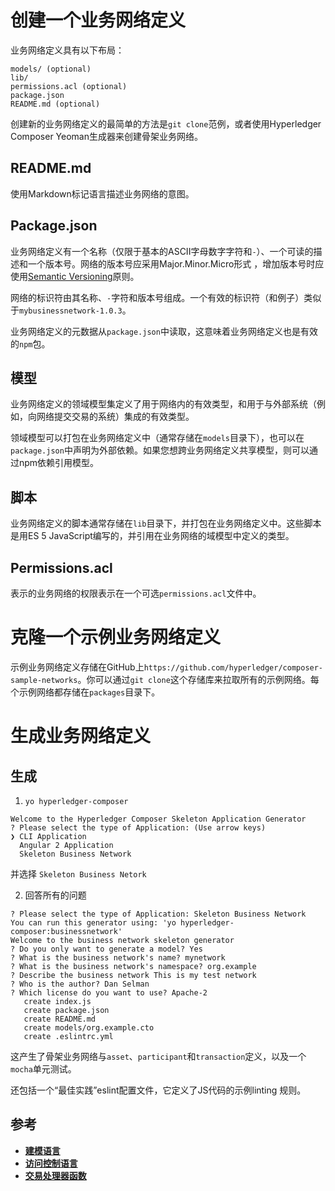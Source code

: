 # 创建一个业务网络定义

业务网络定义具有以下布局：
```
models/ (optional)
lib/
permissions.acl (optional)
package.json
README.md (optional)
```

创建新的业务网络定义的最简单的方法是`git clone`范例，或者使用Hyperledger Composer Yeoman生成器来创建骨架业务网络。

## README.md

使用Markdown标记语言描述业务网络的意图。

## Package.json

业务网络定义有一个名称（仅限于基本的ASCII字母数字字符和`-`）、一个可读的描述和一个版本号。网络的版本号应采用Major.Minor.Micro形式 ，增加版本号时应使用[Semantic Versioning](http://semver.org/)原则。

网络的标识符由其名称、`-`字符和版本号组成。一个有效的标识符（和例子）类似于`mybusinessnetwork-1.0.3`。

业务网络定义的元数据从`package.json`中读取，这意味着业务网络定义也是有效的`npm`包。

## 模型

业务网络定义的领域模型集定义了用于网络内的有效类型，和用于与外部系统（例如，向网络提交交易的系统）集成的有效类型。

领域模型可以打包在业务网络定义中（通常存储在`models`目录下），也可以在`package.json`中声明为外部依赖。如果您想跨业务网络定义共享模型，则可以通过npm依赖引用模型。

## 脚本

业务网络定义的脚本通常存储在`lib`目录下，并打包在业务网络定义中。这些脚本是用ES 5 JavaScript编写的，并引用在业务网络的域模型中定义的类型。

## Permissions.acl

表示的业务网络的权限表示在一个可选`permissions.acl`文件中。

# 克隆一个示例业务网络定义

示例业务网络定义存储在GitHub上`https://github.com/hyperledger/composer-sample-networks`。你可以通过`git clone`这个存储库来拉取所有的示例网络。每个示例网络都存储在`packages`目录下。

# 生成业务网络定义

## 生成

1. `yo hyperledger-composer`

```
Welcome to the Hyperledger Composer Skeleton Application Generator
? Please select the type of Application: (Use arrow keys)
❯ CLI Application
  Angular 2 Application
  Skeleton Business Network
```
并选择 `Skeleton Business Netork`

2. 回答所有的问题

```
? Please select the type of Application: Skeleton Business Network
You can run this generator using: 'yo hyperledger-composer:businessnetwork'
Welcome to the business network skeleton generator
? Do you only want to generate a model? Yes
? What is the business network's name? mynetwork
? What is the business network's namespace? org.example
? Describe the business network This is my test network
? Who is the author? Dan Selman
? Which license do you want to use? Apache-2
   create index.js
   create package.json
   create README.md
   create models/org.example.cto
   create .eslintrc.yml
```

这产生了骨架业务网络与`asset`、`participant`和`transaction`定义，以及一个`mocha`单元测试。

还包括一个“最佳实践”eslint配置文件，它定义了JS代码的示例linting 规则。

## 参考

- [**建模语言**](reference_cto_language.md)
- [**访问控制语言**](reference_acl_language.md)
- [**交易处理器函数**](reference_js_scripts.md)
